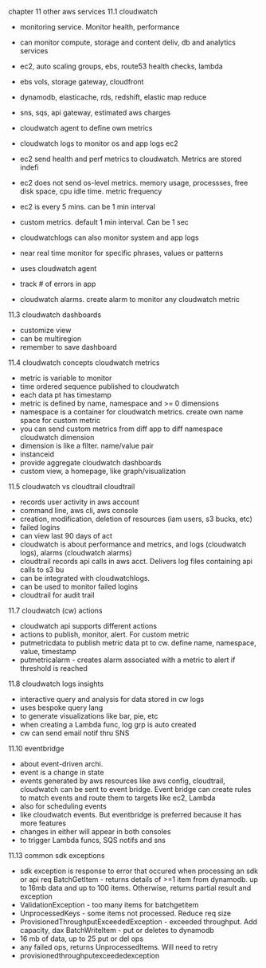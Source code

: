 chapter 11 other aws services
11.1 cloudwatch
- monitoring service. Monitor health, performance
- can monitor compute, storage and content deliv, db and analytics services
- ec2, auto scaling groups, ebs, route53 health checks, lambda
- ebs vols, storage gateway, cloudfront
- dynamodb, elasticache, rds, redshift, elastic map reduce
- sns, sqs, api gateway, estimated aws charges
- cloudwatch agent to define own metrics
- cloudwatch logs to monitor os and app logs
ec2
- ec2 send health and perf metrics to cloudwatch. Metrics are stored indefi
- ec2 does not send os-level metrics. memory usage, processses, free disk space, cpu idle time.
metric frequency
- ec2 is every 5 mins. can be 1 min interval
- custom metrics. default 1 min interval. Can be 1 sec

- cloudwatchlogs can also monitor system and app logs
- near real time monitor for specific phrases, values or patterns
- uses cloudwatch agent
- track # of errors in app
- cloudwatch alarms. create alarm to monitor any cloudwatch metric

11.3 cloudwatch dashboards
- customize view
- can be multiregion
- remember to save dashboard

11.4 cloudwatch concepts
cloudwatch metrics
- metric is variable to monitor
- time ordered sequence published to cloudwatch
- each data pt has timestamp
- metric is defined by name, namespace and >= 0 dimensions
- namespace is a container for cloudwatch metrics. create own name space for custom metric
- you can send custom metrics from diff app to diff namespace
cloudwatch dimension
- dimension is like a filter. name/value pair
- instanceid
- provide aggregate
cloudwatch dashboards
- custom view, a homepage, like graph/visualization

11.5 cloudwatch vs cloudtrail
cloudtrail
- records user activity in aws account
- command line, aws cli, aws console
- creation, modification, deletion of resources (iam users, s3 bucks, etc)
- failed logins
- can view last 90 days of act
- cloudwatch is about performance and metrics, and logs (cloudwatch logs), alarms (cloudwatch alarms)
- cloudtrail records api calls in aws acct. Delivers log files containing api calls to s3 bu
- can be integrated with cloudwatchlogs. 
- can be used to monitor failed logins
- cloudtrail for audit trail

11.7 cloudwatch (cw) actions
- cloudwatch api supports different actions
- actions to publish, monitor, alert. For custom metric
- putmetricdata to publish metric data pt to cw. define name, namespace, value, timestamp
- putmetricalarm - creates alarm associated with a metric to alert if threshold is reached

11.8 cloudwatch logs insights
- interactive query and analysis for data stored in cw logs
- uses bespoke query lang
- to generate visualizations like bar, pie, etc
- when creating a Lambda func, log grp is auto created
- cw can send email notif thru SNS

11.10 eventbridge
- about event-driven archi.
- event is a change in state
- events generated by aws resources like aws config, cloudtrail, cloudwatch can be sent to event bridge. Event bridge can create rules to match events and route them to targets like ec2, Lambda
- also for scheduling events
- like cloudwatch events. But eventbridge is preferred because it has more features
- changes in either will appear in both consoles
- to trigger Lambda funcs, SQS notifs and sns

11.13 common sdk exceptions
- sdk exception is response to error that occured when processing an sdk or api req
BatchGetItem - returns details of >=1 item from dynamodb. up to 16mb data and up to 100 items. Otherwise, returns partial result and exception
- ValidationException - too many items for batchgetitem
- UnprocessedKeys - some items not processed. Reduce req size
- ProvisionedThroughputExceededException - exceeded throughput. Add capacity, dax
BatchWriteItem - put or deletes to dynamodb
- 16 mb of data, up to 25 put or del ops
- any failed ops, returns UnprocessedItems. Will need to retry
- provisionedthroughputexceededexception